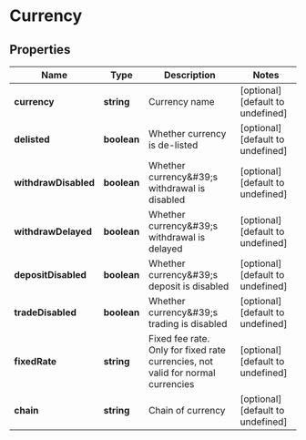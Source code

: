 # Currency

## Properties

Name | Type | Description | Notes
------------ | ------------- | ------------- | -------------
**currency** | **string** | Currency name | [optional] [default to undefined]
**delisted** | **boolean** | Whether currency is de-listed | [optional] [default to undefined]
**withdrawDisabled** | **boolean** | Whether currency\&#39;s withdrawal is disabled | [optional] [default to undefined]
**withdrawDelayed** | **boolean** | Whether currency\&#39;s withdrawal is delayed | [optional] [default to undefined]
**depositDisabled** | **boolean** | Whether currency\&#39;s deposit is disabled | [optional] [default to undefined]
**tradeDisabled** | **boolean** | Whether currency\&#39;s trading is disabled | [optional] [default to undefined]
**fixedRate** | **string** | Fixed fee rate. Only for fixed rate currencies, not valid for normal currencies | [optional] [default to undefined]
**chain** | **string** | Chain of currency | [optional] [default to undefined]

